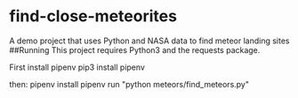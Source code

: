 # find-close-meteorites
A demo project that uses Python and NASA data to find meteor landing sites
##Running 
This project requires Python3 and the requests package.

First install pipenv
	pip3 install pipenv 

then:
	pipenv install
	pipenv run "python meteors/find_meteors.py"
